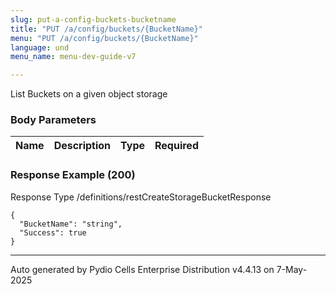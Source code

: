 ```yaml
---
slug: put-a-config-buckets-bucketname
title: "PUT /a/config/buckets/{BucketName}"
menu: "PUT /a/config/buckets/{BucketName}"
language: und
menu_name: menu-dev-guide-v7

---
```








 
List Buckets on a given object storage  


### Body Parameters

Name | Description | Type | Required
---|---|---|---






### Response Example (200)
Response Type /definitions/restCreateStorageBucketResponse

```
{
  "BucketName": "string",
  "Success": true
}
```




---
Auto generated by Pydio Cells Enterprise Distribution v4.4.13 on 7-May-2025
